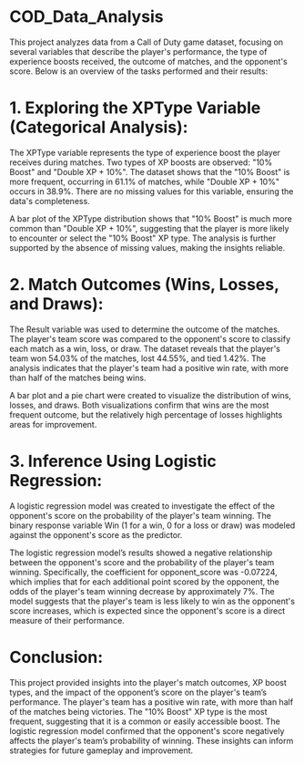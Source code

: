 # COD_Data_Analysis

This project analyzes data from a Call of Duty game dataset, focusing on several variables that describe the player's performance, the type of experience boosts received, the outcome of matches, and the opponent's score. Below is an overview of the tasks performed and their results:

# 1. Exploring the XPType Variable (Categorical Analysis):
The XPType variable represents the type of experience boost the player receives during matches. Two types of XP boosts are observed: "10% Boost" and "Double XP + 10%". The dataset shows that the "10% Boost" is more frequent, occurring in 61.1% of matches, while "Double XP + 10%" occurs in 38.9%. There are no missing values for this variable, ensuring the data's completeness.

A bar plot of the XPType distribution shows that "10% Boost" is much more common than "Double XP + 10%", suggesting that the player is more likely to encounter or select the "10% Boost" XP type. The analysis is further supported by the absence of missing values, making the insights reliable.

# 2. Match Outcomes (Wins, Losses, and Draws):
The Result variable was used to determine the outcome of the matches. The player's team score was compared to the opponent's score to classify each match as a win, loss, or draw. The dataset reveals that the player's team won 54.03% of the matches, lost 44.55%, and tied 1.42%. The analysis indicates that the player's team had a positive win rate, with more than half of the matches being wins.

A bar plot and a pie chart were created to visualize the distribution of wins, losses, and draws. Both visualizations confirm that wins are the most frequent outcome, but the relatively high percentage of losses highlights areas for improvement.

# 3. Inference Using Logistic Regression:
A logistic regression model was created to investigate the effect of the opponent's score on the probability of the player's team winning. The binary response variable Win (1 for a win, 0 for a loss or draw) was modeled against the opponent's score as the predictor.

The logistic regression model’s results showed a negative relationship between the opponent's score and the probability of the player's team winning. Specifically, the coefficient for opponent_score was -0.07224, which implies that for each additional point scored by the opponent, the odds of the player's team winning decrease by approximately 7%. The model suggests that the player's team is less likely to win as the opponent's score increases, which is expected since the opponent's score is a direct measure of their performance.

# Conclusion:
This project provided insights into the player's match outcomes, XP boost types, and the impact of the opponent’s score on the player's team’s performance. The player's team has a positive win rate, with more than half of the matches being victories. The "10% Boost" XP type is the most frequent, suggesting that it is a common or easily accessible boost. The logistic regression model confirmed that the opponent's score negatively affects the player's team’s probability of winning. These insights can inform strategies for future gameplay and improvement.
